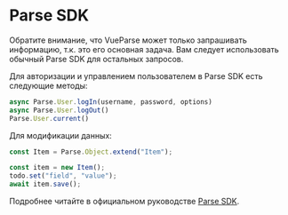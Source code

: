 # Parse SDK

Обратите внимание, что VueParse может только запрашивать информацию, т.к. это его основная задача.
Вам следует использовать обычный Parse SDK для остальных запросов.

Для авторизации и управлением пользователем в Parse SDK есть следующие методы:

```js
async Parse.User.logIn(username, password, options)
async Parse.User.logOut()
Parse.User.current()
```

Для модификации данных:

```js
const Item = Parse.Object.extend("Item");

const item = new Item();
todo.set("field", "value");
await item.save();
```

Подробнее читайте в официальном руководстве [Parse SDK](https://docs.parseplatform.org/js/guide/).